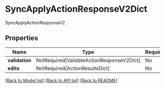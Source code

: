# SyncApplyActionResponseV2Dict

SyncApplyActionResponseV2

## Properties
| Name | Type | Required | Description |
| ------------ | ------------- | ------------- | ------------- |
**validation** | NotRequired[ValidateActionResponseV2Dict] | No |  |
**edits** | NotRequired[ActionResultsDict] | No |  |


[[Back to Model list]](../../README.md#documentation-for-models) [[Back to API list]](../../README.md#documentation-for-api-endpoints) [[Back to README]](../../README.md)
